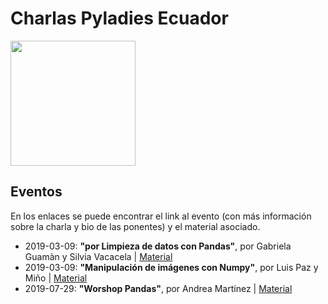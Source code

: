 # Charlas Pyladies Ecuador


<img src="https://raw.githubusercontent.com/pyladies-ecuador/pyladies-ec-kit/master/assets/logos/logo-map-ec.jpg" height="200"> 


## Eventos 

En los enlaces se puede encontrar el link al evento (con más información sobre la charla y bio de las ponentes) y el material asociado. 

* 2019-03-09: **"por Limpieza de datos con Pandas"**, por Gabriela Guamàn y Silvia Vacacela | [Material](https://github.com/pyladies-ecuador/data-cleaning)
* 2019-03-09: **"Manipulación de imágenes con Numpy"**, por Luis Paz y Miño | [Material](https://github.com/pyladies-ecuador/numpy_manipulation_images/)
* 2019-07-29: **"Worshop Pandas"**, por Andrea Martínez | [Material](https://github.com/pyladies-ecuador/Pandas-taller)
